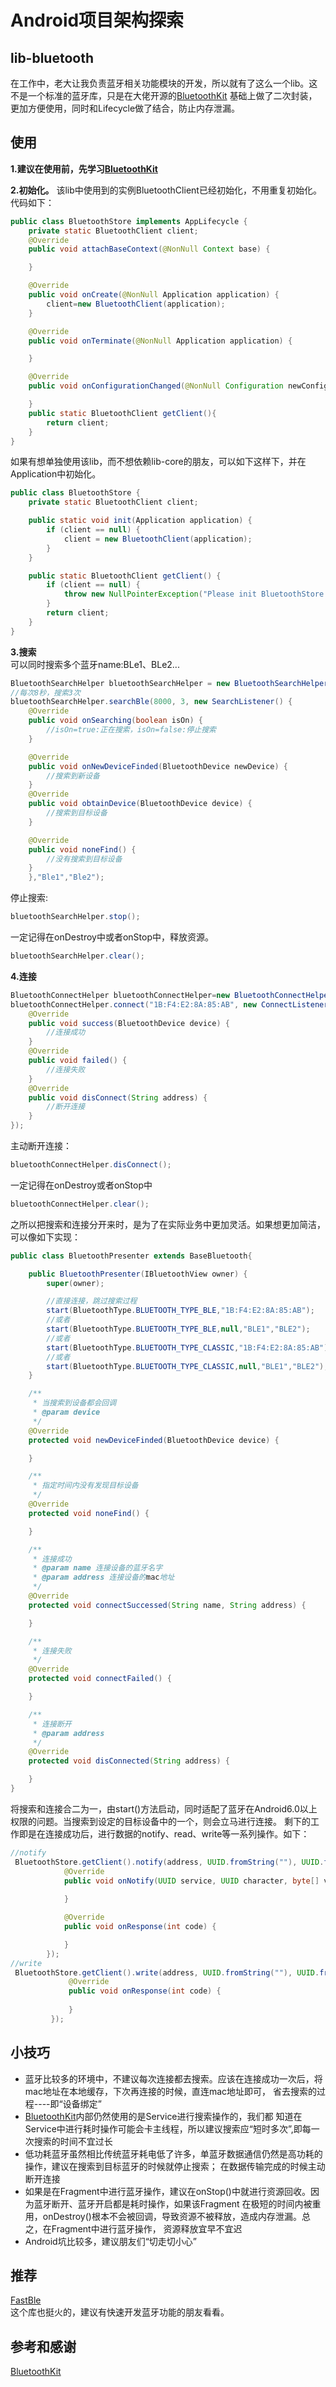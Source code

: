 # Android项目架构探索 

## lib-bluetooth
在工作中，老大让我负责蓝牙相关功能模块的开发，所以就有了这么一个lib。这不是一个标准的蓝牙库，只是在大佬开源的[BluetoothKit](https://github.com/dingjikerbo/Android-BluetoothKit)
基础上做了二次封装，更加方便使用，同时和Lifecycle做了结合，防止内存泄漏。

## 使用
**1.建议在使用前，先学习[BluetoothKit](https://github.com/dingjikerbo/Android-BluetoothKit)**    
    
**2.初始化。**
该lib中使用到的实例BluetoothClient已经初始化，不用重复初始化。代码如下：

```java
public class BluetoothStore implements AppLifecycle {
    private static BluetoothClient client;
    @Override
    public void attachBaseContext(@NonNull Context base) {

    }

    @Override
    public void onCreate(@NonNull Application application) {
        client=new BluetoothClient(application);
    }

    @Override
    public void onTerminate(@NonNull Application application) {

    }

    @Override
    public void onConfigurationChanged(@NonNull Configuration newConfig) {

    }
    public static BluetoothClient getClient(){
        return client;
    }
}
```
如果有想单独使用该lib，而不想依赖lib-core的朋友，可以如下这样下，并在Application中初始化。
```java
public class BluetoothStore {
    private static BluetoothClient client;

    public static void init(Application application) {
        if (client == null) {
            client = new BluetoothClient(application);
        }
    }

    public static BluetoothClient getClient() {
        if (client == null) {
            throw new NullPointerException("Please init BluetoothStore in Application");
        }
        return client;
    }
}
```
**3.搜索**   
可以同时搜索多个蓝牙name:BLe1、BLe2...
```java
BluetoothSearchHelper bluetoothSearchHelper = new BluetoothSearchHelper();
//每次8秒，搜索3次
bluetoothSearchHelper.searchBle(8000, 3, new SearchListener() {
    @Override
    public void onSearching(boolean isOn) {
        //isOn=true:正在搜索，isOn=false:停止搜索
    }

    @Override
    public void onNewDeviceFinded(BluetoothDevice newDevice) {
        //搜索到新设备
    }
    @Override
    public void obtainDevice(BluetoothDevice device) {
        //搜索到目标设备
    }

    @Override
    public void noneFind() {
        //没有搜索到目标设备
    }
    },"Ble1","Ble2");
```
停止搜索:
```java
bluetoothSearchHelper.stop();
```
一定记得在onDestroy中或者onStop中，释放资源。
```java
bluetoothSearchHelper.clear();
```
**4.连接**
```java
BluetoothConnectHelper bluetoothConnectHelper=new BluetoothConnectHelper();
bluetoothConnectHelper.connect("1B:F4:E2:8A:85:AB", new ConnectListener() {
    @Override
    public void success(BluetoothDevice device) {
        //连接成功
    }
    @Override
    public void failed() {
        //连接失败
    }
    @Override
    public void disConnect(String address) {
        //断开连接
    }
});
```
主动断开连接：
```java
bluetoothConnectHelper.disConnect();
```
一定记得在onDestroy或者onStop中
```java
bluetoothConnectHelper.clear();
```
之所以把搜索和连接分开来时，是为了在实际业务中更加灵活。如果想更加简洁，可以像如下实现：
```java
public class BluetoothPresenter extends BaseBluetooth{

    public BluetoothPresenter(IBluetoothView owner) {
        super(owner);

        //直接连接，跳过搜索过程
        start(BluetoothType.BLUETOOTH_TYPE_BLE,"1B:F4:E2:8A:85:AB");
        //或者
        start(BluetoothType.BLUETOOTH_TYPE_BLE,null,"BLE1","BLE2");
        //或者
        start(BluetoothType.BLUETOOTH_TYPE_CLASSIC,"1B:F4:E2:8A:85:AB");
        //或者
        start(BluetoothType.BLUETOOTH_TYPE_CLASSIC,null,"BLE1","BLE2");
    }

    /**
     * 当搜索到设备都会回调
     * @param device
     */
    @Override
    protected void newDeviceFinded(BluetoothDevice device) {

    }

    /**
     * 指定时间内没有发现目标设备
     */
    @Override
    protected void noneFind() {

    }

    /**
     * 连接成功
     * @param name 连接设备的蓝牙名字
     * @param address 连接设备的mac地址
     */
    @Override
    protected void connectSuccessed(String name, String address) {

    }

    /**
     * 连接失败
     */
    @Override
    protected void connectFailed() {

    }

    /**
     * 连接断开
     * @param address
     */
    @Override
    protected void disConnected(String address) {

    }
}
```
将搜索和连接合二为一，由start()方法启动，同时适配了蓝牙在Android6.0以上权限的问题。当搜索到设定的目标设备中的一个，则会立马进行连接。
剩下的工作即是在连接成功后，进行数据的notify、read、write等一系列操作。如下：
```java
//notify
 BluetoothStore.getClient().notify(address, UUID.fromString(""), UUID.fromString(""), new BleNotifyResponse() {
            @Override
            public void onNotify(UUID service, UUID character, byte[] value) {
                
            }

            @Override
            public void onResponse(int code) {

            }
        });
//write
 BluetoothStore.getClient().write(address, UUID.fromString(""), UUID.fromString(""), new byte[]{0x00,0x00}, new BleWriteResponse() {
             @Override
             public void onResponse(int code) {
                 
             }
         });       
```

## 小技巧
- 蓝牙比较多的环境中，不建议每次连接都去搜索。应该在连接成功一次后，将mac地址在本地缓存，下次再连接的时候，直连mac地址即可，
省去搜索的过程----即“设备绑定”
- [BluetoothKit](https://github.com/dingjikerbo/Android-BluetoothKit)内部仍然使用的是Service进行搜索操作的，我们都
知道在Service中进行耗时操作可能会卡主线程，所以建议搜索应“短时多次”,即每一次搜索的时间不宜过长
- 低功耗蓝牙虽然相比传统蓝牙耗电低了许多，单蓝牙数据通信仍然是高功耗的操作，建议在搜索到目标蓝牙的时候就停止搜索；
在数据传输完成的时候主动断开连接
- 如果是在Fragment中进行蓝牙操作，建议在onStop()中就进行资源回收。因为蓝牙断开、蓝牙开启都是耗时操作，如果该Fragment
在极短的时间内被重用，onDestroy()根本不会被回调，导致资源不被释放，造成内存泄漏。总之，在Fragment中进行蓝牙操作，
资源释放宜早不宜迟
- Android坑比较多，建议朋友们“切走切小心”

## 推荐
[FastBle](https://github.com/Jasonchenlijian/FastBle)     
这个库也挺火的，建议有快速开发蓝牙功能的朋友看看。

## 参考和感谢
[BluetoothKit](https://github.com/dingjikerbo/Android-BluetoothKit)
